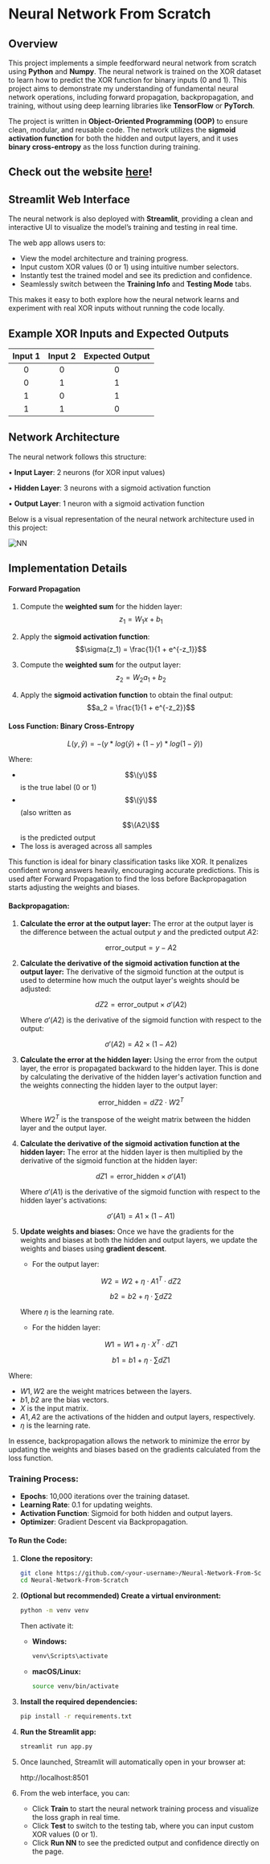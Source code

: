# Neural Network From Scratch

## Overview

This project implements a simple feedforward neural network from scratch using **Python** and **Numpy**. The neural network is trained on the XOR dataset to learn how to predict the XOR function for binary inputs (0 and 1). This project aims to demonstrate my understanding of fundamental neural network operations, including forward propagation, backpropagation, and training, without using deep learning libraries like **TensorFlow** or **PyTorch**.

The project is written in **Object-Oriented Programming (OOP)** to ensure clean, modular, and reusable code. The network utilizes the **sigmoid activation function** for both the hidden and output layers, and it uses **binary cross-entropy** as the loss function during training.

## Check out the website [here](https://neural-network-from-scratch.streamlit.app/)!

## Streamlit Web Interface

The neural network is also deployed with **Streamlit**, providing a clean and interactive UI to visualize the model’s training and testing in real time.

The web app allows users to:
- View the model architecture and training progress.
- Input custom XOR values (0 or 1) using intuitive number selectors.
- Instantly test the trained model and see its prediction and confidence.
- Seamlessly switch between the **Training Info** and **Testing Mode** tabs.

This makes it easy to both explore how the neural network learns and experiment with real XOR inputs without running the code locally.

## Example XOR Inputs and Expected Outputs

Input 1 | Input 2 | Expected Output |
|:-----:|:-------:|:---------------:|
|0|0|0|
|0|1|1|
|1|0|1|
|1|1|0|

## Network Architecture

The neural network follows this structure:

• **Input Layer**: 2 neurons (for XOR input values)

• **Hidden Layer**: 3 neurons with a sigmoid activation function

• **Output Layer**: 1 neuron with a sigmoid activation function

Below is a visual representation of the neural network architecture used in this project:

![NN](https://github.com/user-attachments/assets/1f57a02b-484e-41c6-b54c-b45dbe64302b)

## Implementation Details

#### Forward Propagation

1. Compute the **weighted sum** for the hidden layer: 
   $$z_1 = W_1x + b_1$$
   
2. Apply the **sigmoid activation function**: 
   $$\sigma(z_1) = \frac{1}{1 + e^{-z_1}}$$

3. Compute the **weighted sum** for the output layer: 
   $$z_2 = W_2a_1 + b_2$$

4. Apply the **sigmoid activation function** to obtain the final output: 
   $$a_2 = \frac{1}{1 + e^{-z_2}}$$

#### Loss Function: Binary Cross-Entropy
$$L(y, ŷ) = -(y * log(ŷ) + (1 - y) * log(1 - ŷ))$$

   Where:
- $$\(y\)$$ is the true label (0 or 1)
- $$\(ŷ\)$$ (also written as $$\(A2\)$$ is the predicted output
- The loss is averaged across all samples

This function is ideal for binary classification tasks like XOR. It penalizes confident wrong answers heavily, encouraging accurate predictions. This is used after Forward Propagation to find the loss before Backpropagation starts adjusting the weights and biases.


#### Backpropagation:
1. **Calculate the error at the output layer:**
   The error at the output layer is the difference between the actual output $y$ and the predicted output $A2$:
   
   $$\mathrm{error\_output} = y - A2$$

2. **Calculate the derivative of the sigmoid activation function at the output layer:**
   The derivative of the sigmoid function at the output is used to determine how much the output layer's weights should be adjusted:
   
   $$dZ2 = \mathrm{error\_output} \times \sigma'(A2)$$
   
   Where $\sigma'(A2)$ is the derivative of the sigmoid function with respect to the output:
   
   $$\sigma'(A2) = A2 \times (1 - A2)$$

3. **Calculate the error at the hidden layer:**
   Using the error from the output layer, the error is propagated backward to the hidden layer. This is done by calculating the derivative of the hidden layer's activation function and the weights connecting the hidden layer to the output layer:
   
   $$\mathrm{error\_hidden} = dZ2 \cdot W2^T$$
   
   Where $W2^T$ is the transpose of the weight matrix between the hidden layer and the output layer.

4. **Calculate the derivative of the sigmoid activation function at the hidden layer:**
   The error at the hidden layer is then multiplied by the derivative of the sigmoid function at the hidden layer:
   
   $$dZ1 = \mathrm{error\_hidden} \times \sigma'(A1)$$
   
   Where $\sigma'(A1)$ is the derivative of the sigmoid function with respect to the hidden layer's activations:
   
   $$\sigma'(A1) = A1 \times (1 - A1)$$

5. **Update weights and biases:**
   Once we have the gradients for the weights and biases at both the hidden and output layers, we update the weights and biases using **gradient descent**.
   
   - For the output layer:
   
   $$W2 = W2 + \eta \cdot A1^T \cdot dZ2$$
   
   $$b2 = b2 + \eta \cdot \sum dZ2$$
   
   Where $\eta$ is the learning rate.
   
   - For the hidden layer:
   
   $$W1 = W1 + \eta \cdot X^T \cdot dZ1$$
   
   $$b1 = b1 + \eta \cdot \sum dZ1$$

Where:
- $W1, W2$ are the weight matrices between the layers.
- $b1, b2$ are the bias vectors.
- $X$ is the input matrix.
- $A1, A2$ are the activations of the hidden and output layers, respectively.
- $\eta$ is the learning rate.

In essence, backpropagation allows the network to minimize the error by updating the weights and biases based on the gradients calculated from the loss function.


### Training Process:

- **Epochs**: 10,000 iterations over the training dataset.
- **Learning Rate**: 0.1 for updating weights.
- **Activation Function**: Sigmoid for both hidden and output layers.
- **Optimizer**: Gradient Descent via Backpropagation.


#### To Run the Code:

1. **Clone the repository:**
   ```bash
   git clone https://github.com/<your-username>/Neural-Network-From-Scratch.git  
   cd Neural-Network-From-Scratch
   ```

3. **(Optional but recommended) Create a virtual environment:**
   ```bash
   python -m venv venv
   ```  
   Then activate it:

   - **Windows:**
     ```bash  
     venv\Scripts\activate
     ```  
   - **macOS/Linux:**
     ```bash
     source venv/bin/activate
     ```

4. **Install the required dependencies:**
   ```bash
   pip install -r requirements.txt
   ```

5. **Run the Streamlit app:**
   ```bash
   streamlit run app.py
   ```

6. Once launched, Streamlit will automatically open in your browser at:
  
   http://localhost:8501

8. From the web interface, you can:
   - Click **Train** to start the neural network training process and visualize the loss graph in real time.  
   - Click **Test** to switch to the testing tab, where you can input custom XOR values (0 or 1).  
   - Click **Run NN** to see the predicted output and confidence directly on the page.

